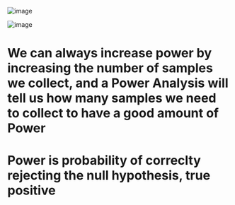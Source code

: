 ![image](https://user-images.githubusercontent.com/60442877/191126198-8fd92ec7-db69-4c8d-bca5-c2625ad0ec3d.png)

![image](https://user-images.githubusercontent.com/60442877/191126391-5240bf68-db5e-49d6-9799-cc6136226aab.png)

# We can always increase power by increasing the number of samples we collect, and a Power Analysis will tell us how many samples we need to collect to have a good amount of Power

# Power is probability of correclty rejecting the null hypothesis, true positive
